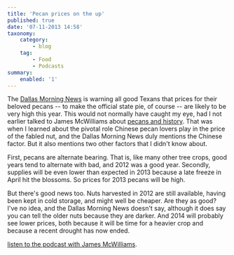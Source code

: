 ```yaml
---
title: 'Pecan prices on the up'
published: true
date: '07-11-2013 14:58'
taxonomy:
    category:
        - blog
    tag:
        - Food
        - Podcasts
summary:
    enabled: '1'
---
```


The [Dallas Morning News](http://www.dallasnews.com/lifestyles/food-wine/food-wine-headlines/20131105-get-cracking-if-you-want-texas-pecans-this-fall.ece?nclick_check=1) is warning all good Texans that prices for their beloved pecans -- to make the official state pie, of course -- are likely to be very high this year. This would not normally have caught my eye, had I not earlier talked to James McWilliams about [pecans and history](http://www.eatthispodcast.com/pecans-and-history/). That was when I learned about the pivotal role Chinese pecan lovers play in the price of the fabled nut, and the Dallas Morning News duly mentions the Chinese factor. But it also mentions two other factors that I didn't know about.

First, pecans are alternate bearing. That is, like many other tree crops, good years tend to alternate with bad, and 2012 was a good year. Secondly, supplies will be even lower than expected in 2013 because a late freeze in April hit the blossoms. So prices for 2013 pecans will be high. 

But there's good news too. Nuts harvested in 2012 are still available, having been kept in cold storage, and might well be cheaper. Are they as good? I've no idea, and the Dallas Morning News doesn't say, although it does say you can tell the older nuts because they are darker. And 2014 will probably see lower prices, both because it will be time for a heavier crop and because a recent drought has now ended.

[listen to the podcast with James McWilliams](http://www.eatthispodcast.com/pecans-and-history/).